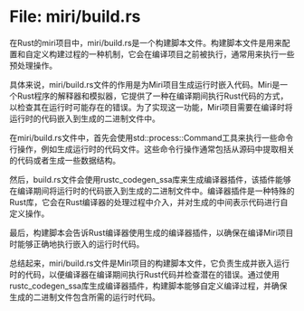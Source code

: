 # File: miri/build.rs

在Rust的miri项目中，miri/build.rs是一个构建脚本文件。构建脚本文件是用来配置和自定义构建过程的一种机制，它会在编译项目之前被执行，通常用来执行一些预处理操作。

具体来说，miri/build.rs文件的作用是为Miri项目生成运行时嵌入代码。Miri是一个Rust程序的解释器和模拟器，它提供了一种在编译期间执行Rust代码的方式，以检查其在运行时可能存在的错误。为了实现这一功能，Miri项目需要在编译时将运行时的代码嵌入到生成的二进制文件中。

在miri/build.rs文件中，首先会使用std::process::Command工具来执行一些命令行操作，例如生成运行时的代码文件。这些命令行操作通常包括从源码中提取相关的代码或者生成一些数据结构。

然后，build.rs文件会使用rustc_codegen_ssa库来生成编译器插件，该插件能够在编译期间将运行时的代码嵌入到生成的二进制文件中。编译器插件是一种特殊的Rust库，它会在Rust编译器的处理过程中介入，并对生成的中间表示代码进行自定义操作。

最后，构建脚本会告诉Rust编译器使用生成的编译器插件，以确保在编译Miri项目时能够正确地执行嵌入的运行时代码。

总结起来，miri/build.rs文件是Miri项目的构建脚本文件，它负责生成并嵌入运行时的代码，以便编译器在编译期间执行Rust代码并检查潜在的错误。通过使用rustc_codegen_ssa库生成编译器插件，构建脚本能够自定义编译过程，并确保生成的二进制文件包含所需的运行时代码。

